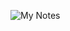 ![My Notes](https://github.com/HasanShukurov/MyNotes/assets/135522440/5aac6e24-4409-4933-b2eb-34e92dd408de)
